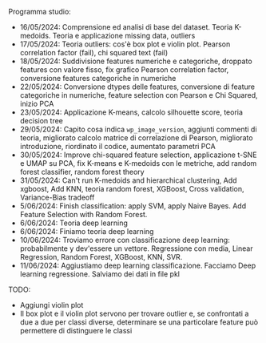 Programma studio:

- 16/05/2024: Comprensione ed analisi di base del dataset. Teoria K-medoids. Teoria e applicazione missing data, outliers
- 17/05/2024: Teoria outliers: cos'è box plot e violin plot. Pearson correlation factor (fail), chi squared text (fail)
- 18/05/2024: Suddivisione features numeriche e categoriche, droppato features con valore fisso, fix grafico Pearson correlation factor, conversione features categoriche in numeriche
- 22/05/2024: Conversione dtypes delle features, conversione di feature categoriche in numeriche, feature selection con Pearson e Chi Squared, inizio PCA
- 23/05/2024: Applicazione K-means, calcolo silhouette score, teoria decision tree
- 29/05/2024: Capito cosa indica `wp_image_version`, aggiunti commenti di teoria, migliorato calcolo matrice di correlazione di Pearson, migliorato introduzione, riordinato il codice, aumentato parametri PCA
- 30/05/2024: Improve chi-squared feature selection, applicazione t-SNE e UMAP su PCA, fix K-means e K-medoids con le metriche, add random forest classifier, random forest theory
- 31/05/2024: Can't run K-medoids and hierarchical clustering, Add xgboost, Add KNN, teoria random forest, XGBoost, Cross validation, Variance-Bias tradeoff
- 5/06/2024: Finish classification: apply SVM, apply Naive Bayes. Add Feature Selection with Random Forest.
- 6/06/2024: Teoria deep learning
- 6/06/2024: Finiamo teoria deep learning
- 10/06/2024: Troviamo errore con classificazione deep learning: probabilmente y dev'essere un vettore. Regressione con media, Linear Regression, Random Forest, XGBoost, KNN, SVR.
- 11/06/2024: Aggiustiamo deep learning classificazione. Facciamo Deep learning regressione. Salviamo dei dati in file pkl

TODO:

- Aggiungi violin plot
- Il box plot e il violin plot servono per trovare outlier e, se confrontati a due a due per classi diverse, determinare se una particolare feature può permettere di distinguere le classi
